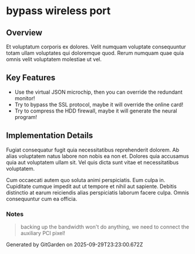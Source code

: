 # bypass wireless port

## Overview
Et voluptatum corporis ex dolores. Velit numquam voluptate consequuntur totam ullam voluptates qui doloremque quod. Rerum numquam quae quia omnis velit voluptatem molestiae ut vel.

## Key Features
- Use the virtual JSON microchip, then you can override the redundant monitor!
- Try to bypass the SSL protocol, maybe it will override the online card!
- Try to compress the HDD firewall, maybe it will generate the neural program!

## Implementation Details
Fugiat consequatur fugit quia necessitatibus reprehenderit dolorem. Ab alias voluptatem natus labore non nobis ea non et. Dolores quia accusamus quia aut voluptatem ullam sit. Vel quis dicta sunt vitae et necessitatibus voluptatem.
 Cum occaecati autem quo soluta animi perspiciatis. Eum culpa in. Cupiditate cumque impedit aut ut tempore et nihil aut sapiente. Debitis distinctio at earum reiciendis alias perspiciatis laborum facere culpa. Omnis consequuntur cum ea officia.

### Notes
> backing up the bandwidth won't do anything, we need to connect the auxiliary PCI pixel!

Generated by GitGarden on 2025-09-29T23:23:00.672Z